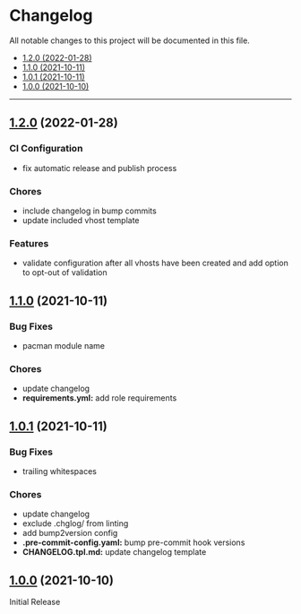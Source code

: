 # Changelog

All notable changes to this project will be documented in this file.

- [1.2.0 (2022-01-28)](#1.2.0-2022-01-28)
- [1.1.0 (2021-10-11)](#110-2021-10-11)
- [1.0.1 (2021-10-11)](#101-2021-10-11)
- [1.0.0 (2021-10-10)](#100-2021-10-10)

---

<a name="1.2.0"></a>
## [1.2.0](https://github.com/aisbergg/ansible-role-nginx/compare/v1.1.0...1.2.0) (2022-01-28)

### CI Configuration

- fix automatic release and publish process

### Chores

- include changelog in bump commits
- update included vhost template

### Features

- validate configuration after all vhosts have been created and add option to opt-out of validation


<a name="1.1.0"></a>
## [1.1.0](https://github.com/aisbergg/ansible-role-nginx/compare/v1.0.1...v1.1.0) (2021-10-11)

### Bug Fixes

- pacman module name

### Chores

- update changelog
- **requirements.yml:** add role requirements


<a name="1.0.1"></a>
## [1.0.1](https://github.com/aisbergg/ansible-role-nginx/compare/v1.0.0...v1.0.1) (2021-10-11)

### Bug Fixes

- trailing whitespaces

### Chores

- update changelog
- exclude .chglog/ from linting
- add bump2version config
- **.pre-commit-config.yaml:** bump pre-commit hook versions
- **CHANGELOG.tpl.md:** update changelog template


<a name="1.0.0"></a>
## [1.0.0]() (2021-10-10)

Initial Release
